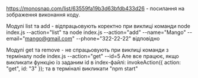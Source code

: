 https://monosnap.com/list/63559fa19b3d63bfdb433d26 - посилання на зображення виконання коду.

Модулі list та add - відпрацьовують коректно при виклиці команди node index.js --action="list" та node index.js --action="add" --name="Mango" --email="mango@gmail.com" --phone="322-22-22" відповідно

Модулі get та remove - не спрацьовують при виклиці команди з терміналу node index.js --action="get" --id=5
Але все працює, якщо викликати функцію із заданим іd в index-файлі: invokeAction({ action: "get", id: "3" }); та в терміналі викликати "npm start"
